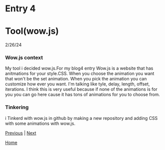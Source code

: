 # Entry 4

<h1>Tool(wow.js)</h1>
 2/26/24

### Wow.js context 

<P>My tool i decided wow.js.For my blog4 entry Wow.js is a website that has anitmations for your style.CSS. When you choose the animation you want that won't be the set animation. When you pick the animation you can customize how ever you want. I'm talking like tyle, delay, length, offset, iterations. I think this is very useful because if none of the animations is for you you can go here cause it has tons of animations for you to choose from.
</P>

### Tinkering 

i Tinkerd with wow.js in github by making a new repository and adding CSS with some animations with wow.js.




[Previous](entry03.md) | [Next](entry05.md)

[Home](../README.md)

